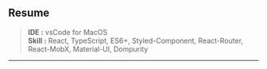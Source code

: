 ## Resume

> **IDE :** vsCode for MacOS  
> **Skill :** React, TypeScript, ES6+, Styled-Component,
> React-Router, React-MobX, Material-UI, Dompurity
***

